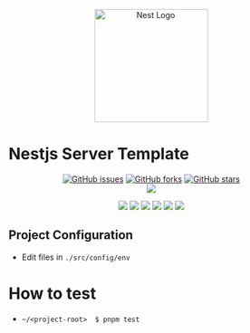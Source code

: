 <p align="center">
  <a href="http://nestjs.com/" target="blank"><img src="https://nestjs.com/img/logo-small.svg" width="200" alt="Nest Logo" /></a>
</p>

[circleci-image]: https://img.shields.io/circleci/build/github/nestjs/nest/master?token=abc123def456
[circleci-url]: https://circleci.com/gh/nestjs/nest

# Nestjs Server Template

<p align="center">
    <a href="https://github.com/SeogyuGim/nestjs-server-template/issues"><img alt="GitHub issues" src="https://img.shields.io/github/issues/SeogyuGim/nestjs-server-template?style=for-the-badge"></a>
    <a href="https://github.com/SeogyuGim/nestjs-server-template/network"><img alt="GitHub forks" src="https://img.shields.io/github/forks/SeogyuGim/nestjs-server-template?style=for-the-badge"></a>
    <a href="https://github.com/SeogyuGim/nestjs-server-template/stargazers"><img alt="GitHub stars" src="https://img.shields.io/github/stars/SeogyuGim/nestjs-server-template?style=for-the-badge"></a></br>
<a href="https://hits.seeyoufarm.com"><img src="https://hits.seeyoufarm.com/api/count/incr/badge.svg?url=https%3A%2F%2Fgithub.com%2FSeogyuGim%2Fnestjs-server-template&count_bg=%2379C83D&title_bg=%23555555&icon=&icon_color=%23E7E7E7&title=hits&edge_flat=true"/></a>
</p>

<p align='center'>
    <img src="https://img.shields.io/badge/Node-v18.12.1-2C8EBB?style=for-the-badge&logo=node.js&logoColor=green"/>
    <img src="https://img.shields.io/badge/Typescript-v4.8.4-2C8EBB?style=for-the-badge&logoColor=blue&logo=typescript"/>
    <img src="https://img.shields.io/badge/pnpm-v7.18.2-2C8EBB?style=for-the-badge&logo=pnpm&logoColor=blue"/>
    <img src="https://img.shields.io/badge/nestjs-v9.1.6-2C8EBB?style=for-the-badge&logoColor=red&logo=nestjs"/>
    <img src="https://img.shields.io/badge/mocha-v10.2.0-2C8EBB?style=for-the-badge&logoColor=red&logo=mocha"/>
    <img src="https://img.shields.io/badge/chai-v4.3.7-2C8EBB?style=for-the-badge&logoColor=red&logo=chai"/>
    <br />
</p>

## Project Configuration

- Edit files in `./src/config/env`

# How to test

- `~/<project-root>  $ pnpm test`
